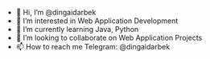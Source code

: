 - 👋 Hi, I’m @dingaidarbek
- 👀 I’m interested in Web Application Development
- 🌱 I’m currently learning Java, Python
- 💞️ I’m looking to collaborate on Web Application Projects
- 📫 How to reach me Telegram: @dingaidarbek
